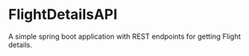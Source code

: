 # FlightDetailsAPI
A simple spring boot application with REST endpoints for getting Flight details. 
